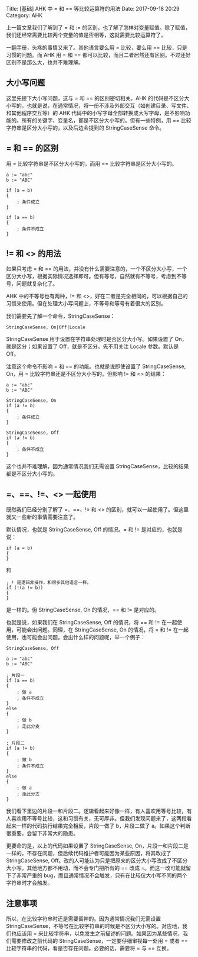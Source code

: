 Title: [基础] AHK 中 = 和 == 等比较运算符的用法
Date: 2017-09-18 20:29
Category: AHK

上一篇文章我们了解到了 = 和 := 的区别，也了解了怎样对变量赋值。除了赋值，我们还经常需要比较两个变量的值是否相等，这就需要比较运算符了。

一翻手册，头疼的事情又来了。其他语言要么用 = 比较，要么用 == 比较，只是习惯的问题。而 AHK 用 = 和 == 都可以比较，而且二者居然还有区别。不过还好区别不是那么大，也并不难理解。

## 大小写问题

这里先提下大小写问题，这与 = 和 == 的区别密切相关。AHK 的代码是不区分大小写的，也就是说，在通常情况，将一份不涉及外部交互（如创建目录、写文件、和其他程序交互等）的 AHK 代码中的小写字母全部转换成大写字母，是不影响功能的。所有的关键字、变量名，都是不区分大小写的。但有一些特例，用 == 比较字符串是区分大小写的，以及后边会提到的 StringCaseSense 命令。

## = 和 == 的区别

用 = 比较字符串是不区分大小写的，而用 == 比较字符串是区分大小写的。

```
a := "abc"
b := "ABC"

if (a = b)
{
    ; 条件成立
}

if (a == b)
{
    ; 条件不成立
}
```

## != 和 <> 的用法

如果只考虑 = 和 == 的用法，并没有什么需要注意的，一个不区分大小写，一个区分大小写，根据实际情况选择即可。但有等号，自然就有不等号，考虑到不等号，问题就复杂化了。

AHK 中的不等号也有两种，!= 和 <>，好在二者是完全相同的，可以根据自己的习惯来使用。但在处理大小写问题上，不等号和等号有着很大的区别。

我们需要先了解一个命令，StringCaseSense：

```
StringCaseSense, On|Off|Locale
```

StringCaseSense 用于设置在字符串处理时是否区分大小写。如果设置了 On，就是区分；如果设置了 Off，就是不区分。先不用关注 Locale 参数。默认是 Off。

注意这个命令不影响 = 和 == 的功能。也就是说即使设置了 StringCaseSense, On，用 = 比较字符串还是不区分大小写的。但影响 != 和 <> 的结果：

```
a := "abc"
b := "ABC"

StringCaseSense, On
if (a != b)
{
    ; 条件成立
}

StringCaseSense, Off
if (a != b)
{
    ; 条件不成立
}
```

这个也并不难理解，因为通常情况我们无需设置 StringCaseSense，比较的结果都是不区分大小写的。

## =、==、!=、<> 一起使用

既然我们已经分别了解了 =、==、!= 和 <> 的区别，就可以一起使用了。但这里就又一些新的事情需要注意了。

默认情况，也就是 StringCaseSense, Off 的情况。= 和 != 是对应的，也就是说：

```
if (a = b)
{
}
```

和

```
; ! 是逻辑非操作，和很多其他语言一样。
if (!(a != b))
{
}
```

是一样的。但 StringCaseSense, On 的情况，== 和 != 是对应的。

也就是说，如果我们在 StringCaseSense, Off 的情况，将 == 和 != 在一起使用，可能会出问题。同理，在 StringCaseSense, On 的情况，将 = 和 != 在一起使用，也可能会出问题。会出什么样的问题呢，举一个例子：

```
StringCaseSense, Off

a := "abc"
b := "ABC"

; 片段一
if (a == b)
{
    ; 做 a
    ; 条件不成立
}
else
{
    ; 做 b
    ; 走此分支
}

; 片段二
if (a != b)
{
    ; 做 b
    ; 条件不成立
}
else
{
    ; 做 a
    ; 走此分支
}
```

我们看下里边的片段一和片段二。逻辑看起来好像一样，有人喜欢用等号比较，有人喜欢用不等号比较，这和习惯有关，无可厚非。但我们发现问题来了，这两段看起来一样的代码执行结果完全相反，片段一做了 b，片段二做了 a。如果这个判断很重要，会留下非常大的隐患。

更要命的是，以上的代码如果设置了 StringCaseSense, On，片段一和片段二是一样的，不存在问题，但后续代码维护者可能因为某些原因，将其改成了 StringCaseSense, Off。改的人可能认为只是把原来的区分大小写改成了不区分大小写，其他地方都不用动，而不会专门把所有的 == 改成 =。而这一改可能就留下了非常严重的 bug，而且通常情况不会触发，只有在比较仅大小写不同的两个字符串时才会触发。

## 注意事项

所以，在比较字符串时还是需要留神的。因为通常情况我们无需设置 StringCaseSense，不等号在比较字符串的时候是不区分大小写的。对应地，我们也应该用 = 来比较字符串，以免发生之前描述的问题。如果因为某些情况，我们需要修改之前代码的 StringCaseSense，一定要仔细审视每一处用 = 或者 == 比较字符串的代码，看是否存在问题。必要的话，需要将 = 与 == 互换。
